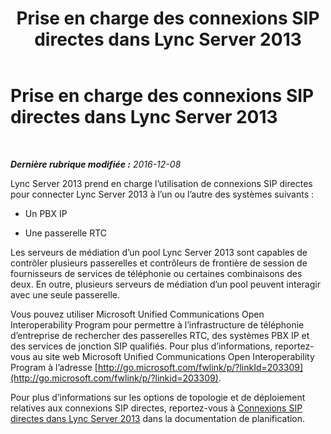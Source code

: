 ﻿---
title: Prise en charge des connexions SIP directes dans Lync Server 2013
TOCTitle: Prise en charge des connexions SIP directes
ms:assetid: 2107b5b1-b619-4c10-a7db-81d0b9c7f8bf
ms:mtpsurl: https://technet.microsoft.com/fr-fr/library/Gg398289(v=OCS.15)
ms:contentKeyID: 49296476
ms.date: 12/10/2016
mtps_version: v=OCS.15
ms.translationtype: HT
---

# Prise en charge des connexions SIP directes dans Lync Server 2013

 

_**Dernière rubrique modifiée :** 2016-12-08_

Lync Server 2013 prend en charge l’utilisation de connexions SIP directes pour connecter Lync Server 2013 à l’un ou l’autre des systèmes suivants :

  - Un PBX IP

  - Une passerelle RTC

Les serveurs de médiation d’un pool Lync Server 2013 sont capables de contrôler plusieurs passerelles et contrôleurs de frontière de session de fournisseurs de services de téléphonie ou certaines combinaisons des deux. En outre, plusieurs serveurs de médiation d’un pool peuvent interagir avec une seule passerelle.

Vous pouvez utiliser Microsoft Unified Communications Open Interoperability Program pour permettre à l’infrastructure de téléphonie d’entreprise de rechercher des passerelles RTC, des systèmes PBX IP et des services de jonction SIP qualifiés. Pour plus d’informations, reportez-vous au site web Microsoft Unified Communications Open Interoperability Program à l’adresse [http://go.microsoft.com/fwlink/p/?linkId=203309](http://go.microsoft.com/fwlink/p/?linkid=203309).

Pour plus d’informations sur les options de topologie et de déploiement relatives aux connexions SIP directes, reportez-vous à [Connexions SIP directes dans Lync Server 2013](lync-server-2013-direct-sip-connections.md) dans la documentation de planification.

